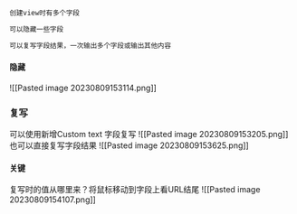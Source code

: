 ```php
创建view时有多个字段

可以隐藏一些字段

可以复写字段结果，一次输出多个字段或输出其他内容
```
#### 隐藏
![[Pasted image 20230809153114.png]]
### 复写
可以使用新增Custom text 字段复写
![[Pasted image 20230809153205.png]]
也可以直接复写字段结果
![[Pasted image 20230809153625.png]]

#### 关键

复写时的值从哪里来？将鼠标移动到字段上看URL结尾
![[Pasted image 20230809154107.png]]
